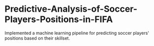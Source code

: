 # Predictive-Analysis-of-Soccer-Players-Positions-in-FIFA
Implemented a machine learning pipeline for predicting soccer players' positions  based on their skillset.
